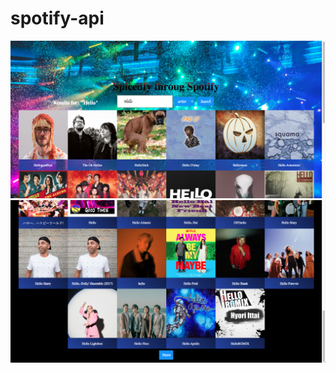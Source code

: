 # spotify-api
<p align="center">
  <img src="screenshots/Screenshot.png"  title="Spotify Search">
  
  <img src="screenshots/Screenshot2.png"  title="Spotify Search">
  
</p>
